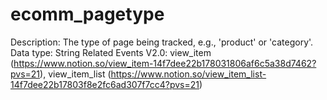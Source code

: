 # ecomm_pagetype

Description: The type of page being tracked, e.g., 'product' or 'category'.
Data type: String
Related Events V2.0: 
view_item
 (https://www.notion.so/view_item-14f7dee22b178031806af6c5a38d7462?pvs=21), view_item_list (https://www.notion.so/view_item_list-14f7dee22b17803f8e2fc6ad307f7cc4?pvs=21)